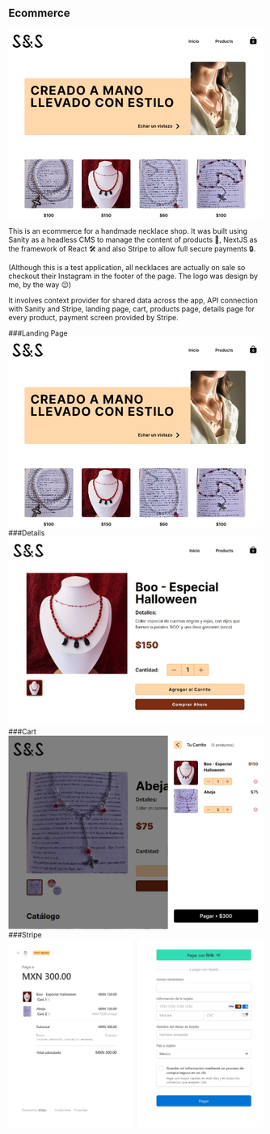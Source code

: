 ## Ecommerce

![Preview Image](https://github.com/JonyDLCS/ecommerce/blob/master/preview.jpg?raw=true)

This is an ecommerce for a handmade necklace shop. It was built using Sanity as a headless CMS to manage the content of products 📂, NextJS as the framework of React 🛠 and also Stripe to allow full secure payments 🔒. 

(Although this is a test application, all necklaces are actually on sale so checkout their Instagram in the footer of the page. The logo was design by me, by the way 😉)

It involves context provider for shared data across the app, API connection with Sanity and Stripe, landing page, cart, products page, details page for every product, payment screen provided by Stripe.

###Landing Page
![Preview Image](https://github.com/JonyDLCS/ecommerce/blob/master/preview.jpg?raw=true)
###Details
![Preview Details](https://github.com/JonyDLCS/ecommerce/blob/master/previewDetails.jpg?raw=true)
###Cart
![Preview Cart](https://github.com/JonyDLCS/ecommerce/blob/master/previewCart.jpg?raw=true)
###Stripe
![Preview Stripe](https://github.com/JonyDLCS/ecommerce/blob/master/stripe.jpg?raw=true)
